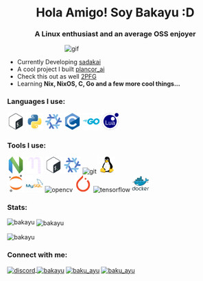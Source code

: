 <h1 align="center">Hola Amigo! Soy Bakayu :D</h1>
<h3 align="center">A Linux enthusiast and an average OSS enjoyer</h3>

<img align="right" src=".data/rei_plush_b.gif" alt="gif" width="370"/>

<br>

<ul align="left">
<li> Currently Developing <a href="https://github.com/bakayu/sadakai">sadakai</a> </li>
<li> A cool project I built <a href="https://github.com/bakayu/plancor_ai">plancor_ai</a> </li> 
<li> Check this out as well <a href="https://github.com/bakayu/2PFG">2PFG</a> </li> 
<li> Learning <b>Nix, NixOS, C, Go and a few more cool things...</b> </li> 
</ul>

<h3 align="left">Languages I use:</h3>
<p align="left"> 
  <!-- Bash -->
  <img src="https://github.com/devicons/devicon/blob/ca28c779441053191ff11710fe24a9e6c23690d6/icons/bash/bash-original.svg" alt="bash" width="40" height="40"/>
  <!-- Python -->
 <img src="https://raw.githubusercontent.com/devicons/devicon/master/icons/python/python-original.svg" alt="python" width="40" height="40"/>
 <!-- Nix -->
 <img src="https://github.com/devicons/devicon/blob/ca28c779441053191ff11710fe24a9e6c23690d6/icons/nixos/nixos-original.svg" alt="Nix" width="40" height="40"/>
 <!-- C -->
  <img src="https://raw.githubusercontent.com/devicons/devicon/master/icons/c/c-original.svg" alt="go" width="40" height="40"/>
  <!-- Go -->
  <img src="https://github.com/devicons/devicon/blob/ca28c779441053191ff11710fe24a9e6c23690d6/icons/go/go-original-wordmark.svg" alt="c" width="40" height="40"/>
  <!-- Lua -->
  <img src="https://github.com/devicons/devicon/blob/ca28c779441053191ff11710fe24a9e6c23690d6/icons/lua/lua-original.svg" alt="lua" width="40" height="40"/>
 

<h3 align="left">Tools I use:</h3>
<p align="left"> 
  <!-- Neovim -->
  <img src="https://github.com/devicons/devicon/blob/ca28c779441053191ff11710fe24a9e6c23690d6/icons/neovim/neovim-original.svg" alt="nvim" width="40" height="40"/>
  <!-- Nano -->
  <img src="https://github.com/devicons/devicon/blob/ca28c779441053191ff11710fe24a9e6c23690d6/icons/nano/nano-original.svg" alt="nano" width="40" height="40"/>
  <!-- Bash -->
  <img src="https://github.com/devicons/devicon/blob/ca28c779441053191ff11710fe24a9e6c23690d6/icons/bash/bash-original.svg" alt="bash" width="40" height="40"/>
  <!-- Nix -->
  <img src="https://github.com/devicons/devicon/blob/ca28c779441053191ff11710fe24a9e6c23690d6/icons/nixos/nixos-original.svg" alt="Nix" width="40" height="40"/>
  <!-- Git -->
  <img src="https://www.vectorlogo.zone/logos/git-scm/git-scm-icon.svg" alt="git" width="40" height="40"/> 
  <!-- Linux -->  
  <img src="https://github.com/devicons/devicon/blob/ca28c779441053191ff11710fe24a9e6c23690d6/icons/linux/linux-original.svg" alt="linux" width="40" height="40"/><br>
  <!-- Jupyter -->
  <img src="https://github.com/devicons/devicon/blob/ca28c779441053191ff11710fe24a9e6c23690d6/icons/jupyter/jupyter-original.svg" alt="jupyter" width="40" height="40"/>
  <!-- MySQL -->
  <img src="https://raw.githubusercontent.com/devicons/devicon/master/icons/mysql/mysql-original-wordmark.svg" alt="mysql" width="40" height="40"/>
  <!-- OPENCV -->
  <img src="https://www.vectorlogo.zone/logos/opencv/opencv-icon.svg" alt="opencv" width="40" height="40"/> 
  <!-- PyTorch -->
 <img src="https://github.com/devicons/devicon/blob/ca28c779441053191ff11710fe24a9e6c23690d6/icons/pytorch/pytorch-original.svg" alt="pytorch" width="40" height="40"/>
  <!-- Tensorflow -->
  <img src="https://www.vectorlogo.zone/logos/tensorflow/tensorflow-icon.svg" alt="tensorflow" width="40" height="40"/>
  <!-- docker -->
  <img src="https://raw.githubusercontent.com/devicons/devicon/master/icons/docker/docker-original-wordmark.svg" alt="docker" width="40" height="40"/>
  </p>

<h3 align="left">Stats:</h3>
<p><img align="left" src="https://github-readme-stats.vercel.app/api/top-langs?username=bakayu&show_icons=true&theme=dark&locale=en&layout=compact" alt="bakayu" /></p>

<p>&nbsp;<img align="center" src="https://github-readme-stats.vercel.app/api?username=bakayu&show_icons=true&theme=dark&locale=en" alt="bakayu" /></p>

<p><img align="center" src="https://github-readme-streak-stats.herokuapp.com/?user=bakayu&theme=dark" alt="bakayu" /></p>

<h3 align="left">Connect with me:</h3>
<p align="left">
<a href="https://discord.gg/2KgPQpejGv" target="blank"><img align="center" src="https://www.svgrepo.com/show/353655/discord-icon.svg" alt="discord" height="30" width="40" /> </a>
<a href="https://linkedin.com/in/bakayu" target="blank"><img align="center" src="https://raw.githubusercontent.com/rahuldkjain/github-profile-readme-generator/master/src/images/icons/Social/linked-in-alt.svg" alt="bakayu" height="30" width="40" /></a>
<a href="https://twitter.com/baku_ayu" target="blank"><img align="center" src="https://raw.githubusercontent.com/rahuldkjain/github-profile-readme-generator/master/src/images/icons/Social/twitter.svg" alt="baku_ayu" height="30" width="40" /></a>
<a href="https://instagram.com/baku_ayu" target="blank"><img align="center" src="https://raw.githubusercontent.com/rahuldkjain/github-profile-readme-generator/master/src/images/icons/Social/instagram.svg" alt="baku_ayu" height="30" width="40" /></a>

</p>
